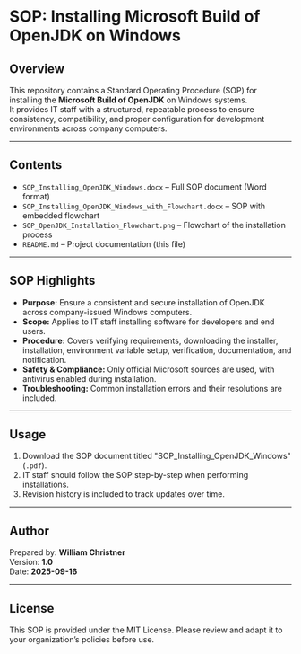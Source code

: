 # SOP: Installing Microsoft Build of OpenJDK on Windows

## Overview
This repository contains a Standard Operating Procedure (SOP) for installing the **Microsoft Build of OpenJDK** on Windows systems.  
It provides IT staff with a structured, repeatable process to ensure consistency, compatibility, and proper configuration for development environments across company computers.

---

## Contents
- `SOP_Installing_OpenJDK_Windows.docx` – Full SOP document (Word format)
- `SOP_Installing_OpenJDK_Windows_with_Flowchart.docx` – SOP with embedded flowchart
- `SOP_OpenJDK_Installation_Flowchart.png` – Flowchart of the installation process
- `README.md` – Project documentation (this file)

---

## SOP Highlights
- **Purpose:** Ensure a consistent and secure installation of OpenJDK across company-issued Windows computers.  
- **Scope:** Applies to IT staff installing software for developers and end users.  
- **Procedure:** Covers verifying requirements, downloading the installer, installation, environment variable setup, verification, documentation, and notification.  
- **Safety & Compliance:** Only official Microsoft sources are used, with antivirus enabled during installation.  
- **Troubleshooting:** Common installation errors and their resolutions are included.  

---

## Usage
1. Download the SOP document titled "SOP_Installing_OpenJDK_Windows" (`.pdf`).
2. IT staff should follow the SOP step-by-step when performing installations.  
3. Revision history is included to track updates over time.  

---

## Author
Prepared by: **William Christner**  
Version: **1.0**  
Date: **2025-09-16**

---

## License
This SOP is provided under the MIT License. Please review and adapt it to your organization’s policies before use.
